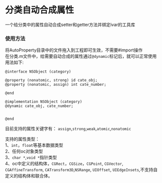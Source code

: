 # 分类自动合成属性
一个给分类中的属性自动合成setter和getter方法并绑定ivar的工具库 

### 使用方法
将AutoProperty目录中的文件拖入到工程即可生效，不需要#import操作  
在分类.m文件中，给需要自动合成的属性通过`@dynamic`标记后，就可以正常使用  
用法如下:  

```
@interface NSObject (category)

@property (nonatomic, strong) id cate_obj;
@property (nonatomic, assign) int cate_number;

@end

@implementation NSObject (category)
@dynamic cate_obj, cate_number;


@end
```

目前支持的属性关键字有：  `assign`,`strong`,`weak`,`atomic`,`nonatomic`

  
支持的属性类型：  
1、`int`，`float`等基本数据类型  
2、任何oc对象类型  
3、`char *`,`void *`指针类型  
4、oc中定义的结构体，`CGRect`，`CGSize`，`CGPoint`, `CGVector`, `CGAffineTransform`, `CATransform3D`,`NSRange`, `UIOffset`, `UIEdgeInsets`,不支持自定义的结构体和联合体。
